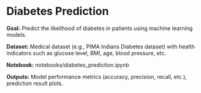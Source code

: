 # Diabetes Prediction 
 
**Goal:** Predict the likelihood of diabetes in patients using machine learning models. 
 
**Dataset:** Medical dataset (e.g., PIMA Indians Diabetes dataset) with health indicators such as glucose level, BMI, age, blood pressure, etc. 
 
**Notebook:** notebooks/diabetes_prediction.ipynb 
 
**Outputs:** Model performance metrics (accuracy, precision, recall, etc.), prediction result plots. 
